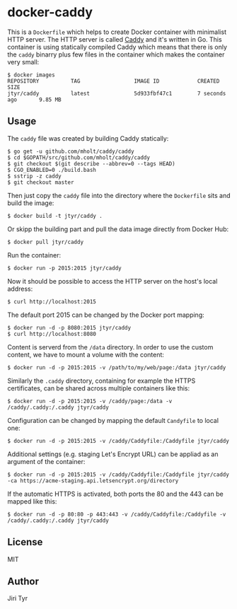 docker-caddy
============

This is a `Dockerfile` which helps to create Docker container with minimalist
HTTP server. The HTTP server is called [Caddy](https://github.com/mholt/caddy)
and it's written in Go. This container is using statically compiled Caddy which
means that there is only the `caddy` binarry plus few files in the container
which makes the container very small:

```
$ docker images
REPOSITORY          TAG                 IMAGE ID            CREATED             SIZE
jtyr/caddy          latest              5d933fbf47c1        7 seconds ago       9.85 MB
```


Usage
-----

The `caddy` file was created by building Caddy statically:

```
$ go get -u github.com/mholt/caddy/caddy
$ cd $GOPATH/src/github.com/mholt/caddy/caddy
$ git checkout $(git describe --abbrev=0 --tags HEAD)
$ CGO_ENABLED=0 ./build.bash
$ sstrip -z caddy
$ git checkout master
```

Then just copy the `caddy` file into the directory where the `Dockerfile` sits
and build the image:

```
$ docker build -t jtyr/caddy .
```

Or skipp the building part and pull the data image directly from Docker Hub:

```
$ docker pull jtyr/caddy
```

Run the container:

```
$ docker run -p 2015:2015 jtyr/caddy
```

Now it should be possible to access the HTTP server on the host's local
address:

```
$ curl http://localhost:2015
```

The default port 2015 can be changed by the Docker port mapping:

```
$ docker run -d -p 8080:2015 jtyr/caddy
$ curl http://localhost:8080
```

Content is serverd from the `/data` directory. In order to use the custom
content, we have to mount a volume with the content:

```
$ docker run -d -p 2015:2015 -v /path/to/my/web/page:/data jtyr/caddy
```

Similarly the `.caddy` directory, containing for example the HTTPS
certificates, can be shared across multiple containers like this:

```
$ docker run -d -p 2015:2015 -v /caddy/page:/data -v /caddy/.caddy:/.caddy jtyr/caddy
```

Configuration can be changed by mapping the default `Candyfile` to local one:

```
$ docker run -d -p 2015:2015 -v /caddy/Caddyfile:/Caddyfile jtyr/caddy
```

Additional settings (e.g. staging Let's Encrypt URL) can be appliad as an
argument of the container:

```
$ docker run -d -p 2015:2015 -v /caddy/Caddyfile:/Caddyfile jtyr/caddy -ca https://acme-staging.api.letsencrypt.org/directory
```

If the automatic HTTPS is activated, both ports the 80 and the 443 can be
mapped like this:

```
$ docker run -d -p 80:80 -p 443:443 -v /caddy/Caddyfile:/Caddyfile -v /caddy/.caddy:/.caddy jtyr/caddy
```


License
-------

MIT


Author
------

Jiri Tyr
